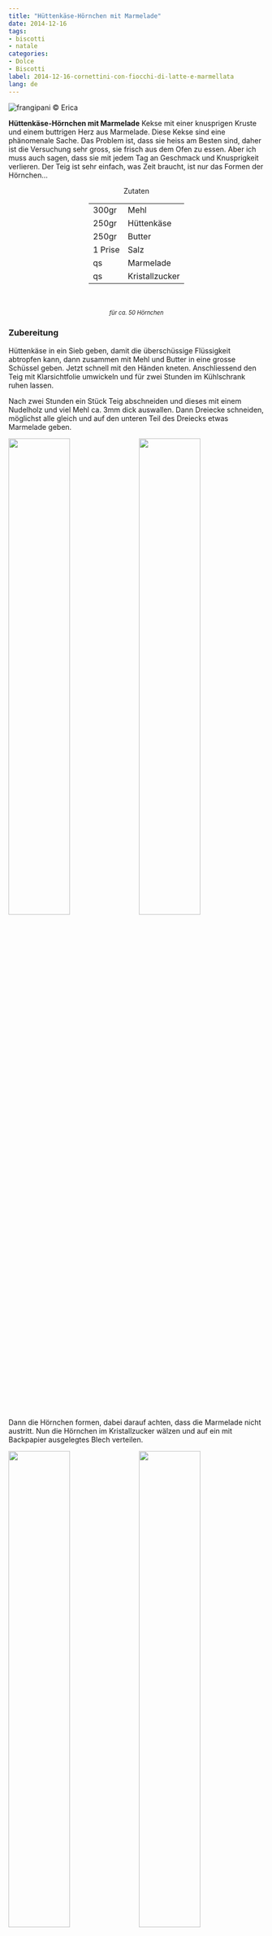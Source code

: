 ```yaml
---
title: "Hüttenkäse-Hörnchen mit Marmelade"
date: 2014-12-16
tags:
- biscotti
- natale
categories:
- Dolce
- Biscotti
label: 2014-12-16-cornettini-con-fiocchi-di-latte-e-marmellata
lang: de
---
```

![](../2014-12-16-cornettini-con-fiocchi-di-latte-e-marmellata/header.jpeg "frangipani © Erica")

**Hüttenkäse-Hörnchen mit Marmelade** Kekse mit einer knusprigen Kruste und einem buttrigen Herz aus Marmelade. Diese Kekse sind eine phänomenale Sache. Das Problem ist, dass sie heiss am Besten sind, daher ist die Versuchung sehr gross, sie frisch aus dem Ofen zu essen. Aber ich muss auch sagen, dass sie mit jedem Tag an Geschmack und Knusprigkeit verlieren. Der Teig ist sehr einfach, was Zeit braucht, ist nur das Formen der Hörnchen...

<div id="wrapper" style="text-align: center">
  <div id="yourdiv" style="display: inline-block;">
    <div class="ingredients" itemscope itemtype="http://schema.org/Recipe">
      <span itemprop="name" style="display:none;">Hüttenkäse-Hörnchen mit Marmelade</span>
      <span itemprop="recipeCategory" style="display:none;">Süsses</span>
      <img itemprop="image" style="display:none;" class="ignore-gallery-item" src="../2014-12-16-cornettini-con-fiocchi-di-latte-e-marmellata/header.jpeg"/>
      <span itemprop="author" style="display:none;">Erica Raiano</span>
      <span itemprop="description" style="display:none;">Hüttenkäse-Hörnchen mit Marmelade, Kekse mit einer knusprigen Kruste und einem buttrigen Herz aus Marmelade.</span>
      <div class="ingredients-title">Zutaten</div>
      <table>
        <tbody>
          <tr itemprop="recipeIngredient">
            <td>300gr</td>
            <td>Mehl</td>
          </tr>
          <tr itemprop="recipeIngredient">
            <td>250gr</td>
            <td>Hüttenkäse</td>
          </tr>
          <tr itemprop="recipeIngredient">
            <td>250gr</td>
            <td>Butter</td>
          </tr>
          <tr itemprop="recipeIngredient">
            <td>1 Prise</td>
            <td>Salz</td>
          </tr>
          <tr itemprop="recipeIngredient">
            <td>qs</td>
            <td>Marmelade</td>
          </tr>
          <tr itemprop="recipeIngredient">
            <td>qs</td>
            <td>Kristallzucker</td>
          </tr>
        </tbody>
      </table>
      <br></br>
      <i class="pull-right" style="font-size: 80%;" itemprop="recipeYield">für ca. 50 Hörnchen</i>
    </div>
  </div>
</div>

<h3>
  <font color="grey">
    <i class="fa-solid fa-gears"></i>
  </font> Zubereitung
</h3>

Hüttenkäse in ein Sieb geben, damit die überschüssige Flüssigkeit abtropfen kann, dann zusammen mit Mehl und Butter in eine grosse Schüssel geben. Jetzt schnell mit den Händen kneten. Anschliessend den Teig mit Klarsichtfolie umwickeln und für zwei Stunden im Kühlschrank ruhen lassen.

Nach zwei Stunden ein Stück Teig abschneiden und dieses mit einem Nudelholz und viel Mehl ca. 3mm dick auswallen. Dann Dreiecke schneiden, möglichst alle gleich und auf den unteren Teil des Dreiecks etwas Marmelade geben.
<p>
  <div style="width: 100%; margin-bottom: 0">
    <img style="float: left; width: 49%; margin-right: 1%" src="../2014-12-16-cornettini-con-fiocchi-di-latte-e-marmellata/impasto.jpeg" alt="" title="frangipani © Erica" />
    <img style="float: left; width: 49%; margin-left: 1%" src="../2014-12-16-cornettini-con-fiocchi-di-latte-e-marmellata/cornettini.jpeg" alt="" title="frangipani © Erica" />
    <div style="clear: both;"></div>
  </div>
</p>

Dann die Hörnchen formen, dabei darauf achten, dass die Marmelade nicht austritt. Nun die Hörnchen im Kristallzucker wälzen und auf ein mit Backpapier ausgelegtes Blech verteilen.
<p>
  <div style="width: 100%; margin-bottom: 0">
    <img style="float: left; width: 49%; margin-right: 1%" src="../2014-12-16-cornettini-con-fiocchi-di-latte-e-marmellata/zucchero.jpeg" alt="" title="frangipani © Erica" />
    <img style="float: left; width: 49%; margin-left: 1%" src="../2014-12-16-cornettini-con-fiocchi-di-latte-e-marmellata/teglia.jpeg" alt="" title="frangipani © Erica" />
    <div style="clear: both;"></div>
  </div>
</p>

Anschliessend im vorgeheizten Ofen bei 200°C Ober- und Unterhitze für 15-20min backen, je nachdem wie gross sie sind. Lasst sie nicht zu dunkel werden, sonst werden sie zu trocken. Dann vollständig abkühlen lassen und in einer Blechdose für maximal 3 Tage an einem kühlen, trockenen Ort aufbewahren. Ich empfehle euch, sie sofort zu essen, da sie mit jedem Tag ihren Geschmack und ihre Knusprigkeit verlieren.
<p>
  <div style="width: 100%; margin-bottom: 0">
    <img style="float: left; width: 49%; margin-right: 1%" src="../2014-12-16-cornettini-con-fiocchi-di-latte-e-marmellata/risultato1.jpeg" alt="" title="frangipani © Erica" />
    <img style="float: left; width: 49%; margin-left: 1%" src="../2014-12-16-cornettini-con-fiocchi-di-latte-e-marmellata/risultato2.jpeg" alt="" title="frangipani © Erica" />
    <div style="clear: both"></div>
  </div>
</p>

<p>
  <div style="width: 100%; margin-bottom: 0">
    <img style="float: left; width: 49%; margin-right: 1%" src="../2014-12-16-cornettini-con-fiocchi-di-latte-e-marmellata/risultato3.jpeg" alt="" title="frangipani © Erica" />
    <img style="float: left; width: 49%; margin-left: 1%" src="../2014-12-16-cornettini-con-fiocchi-di-latte-e-marmellata/risultato4.jpeg" alt="" title="frangipani © Erica" />
    <div style="clear: both"></div>
  </div>
</p>

Sie sind sooo gut, dass ich sie das ganze Jahr durch essen würde!
<p>
  <div style="width: 100%; margin-bottom: 0">
    <img style="float: left; width: 49%; margin-right: 1%" src="../2014-12-16-cornettini-con-fiocchi-di-latte-e-marmellata/risultato5.jpeg" alt="" title="frangipani © Erica" />
    <img style="float: left; width: 49%; margin-left: 1%" src="../2014-12-16-cornettini-con-fiocchi-di-latte-e-marmellata/risultato6.jpeg" alt="" title="frangipani © Erica" />
    <div style="clear: both"></div>
  </div>
</p>

![](../2014-12-16-cornettini-con-fiocchi-di-latte-e-marmellata/risultato7.jpeg "frangipani © Erica")

<h4>Buon appetito
  <font color="red">
    <i class="fa-regular fa-face-smile"></i>
  </font>
</h4>
